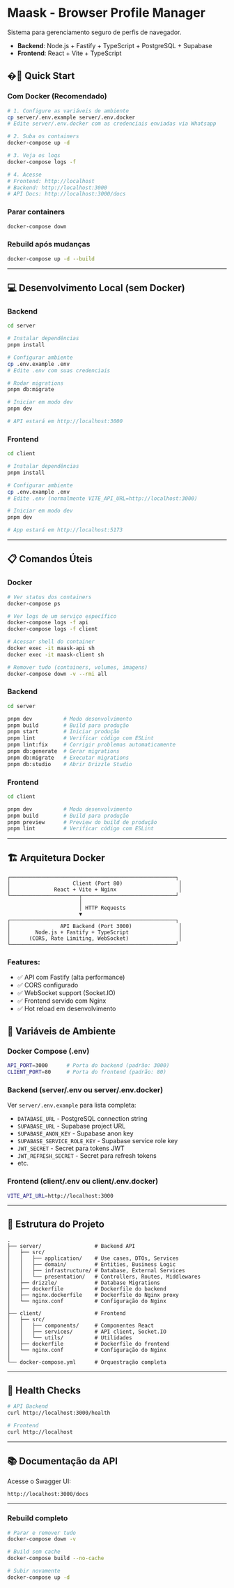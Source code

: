 # Maask - Browser Profile Manager

Sistema para gerenciamento seguro de perfis de navegador.

- **Backend**: Node.js + Fastify + TypeScript + PostgreSQL + Supabase
- **Frontend**: React + Vite + TypeScript

## �🚀 Quick Start

### Com Docker (Recomendado)

```bash
# 1. Configure as variáveis de ambiente
cp server/.env.example server/.env.docker
# Edite server/.env.docker com as credenciais enviadas via Whatsapp

# 2. Suba os containers
docker-compose up -d

# 3. Veja os logs
docker-compose logs -f

# 4. Acesse
# Frontend: http://localhost
# Backend: http://localhost:3000
# API Docs: http://localhost:3000/docs
```

### Parar containers

```bash
docker-compose down
```

### Rebuild após mudanças

```bash
docker-compose up -d --build
```

---

## 💻 Desenvolvimento Local (sem Docker)

### Backend

```bash
cd server

# Instalar dependências
pnpm install

# Configurar ambiente
cp .env.example .env
# Edite .env com suas credenciais

# Rodar migrations
pnpm db:migrate

# Iniciar em modo dev
pnpm dev

# API estará em http://localhost:3000
```

### Frontend

```bash
cd client

# Instalar dependências
pnpm install

# Configurar ambiente
cp .env.example .env
# Edite .env (normalmente VITE_API_URL=http://localhost:3000)

# Iniciar em modo dev
pnpm dev

# App estará em http://localhost:5173
```

---

## 📋 Comandos Úteis

### Docker

```bash
# Ver status dos containers
docker-compose ps

# Ver logs de um serviço específico
docker-compose logs -f api
docker-compose logs -f client

# Acessar shell do container
docker exec -it maask-api sh
docker exec -it maask-client sh

# Remover tudo (containers, volumes, imagens)
docker-compose down -v --rmi all
```

### Backend

```bash
cd server

pnpm dev          # Modo desenvolvimento
pnpm build        # Build para produção
pnpm start        # Iniciar produção
pnpm lint         # Verificar código com ESLint
pnpm lint:fix     # Corrigir problemas automaticamente
pnpm db:generate  # Gerar migrations
pnpm db:migrate   # Executar migrations
pnpm db:studio    # Abrir Drizzle Studio
```

### Frontend

```bash
cd client

pnpm dev          # Modo desenvolvimento
pnpm build        # Build para produção
pnpm preview      # Preview do build de produção
pnpm lint         # Verificar código com ESLint
```

---

## 🏗️ Arquitetura Docker

```
┌─────────────────────────────────────────────────────┐
│                    Client (Port 80)                  │
│              React + Vite + Nginx                    │
└──────────────────────┬──────────────────────────────┘
                       │
                       │ HTTP Requests
                       ▼
┌─────────────────────────────────────────────────────┐
│                API Backend (Port 3000)               │
│        Node.js + Fastify + TypeScript                │
│      (CORS, Rate Limiting, WebSocket)                │
└─────────────────────────────────────────────────────┘
```

### Features:

- ✅ API com Fastify (alta performance)
- ✅ CORS configurado
- ✅ WebSocket support (Socket.IO)
- ✅ Frontend servido com Nginx
- ✅ Hot reload em desenvolvimento

## 🔧 Variáveis de Ambiente

### Docker Compose (.env)

```bash
API_PORT=3000      # Porta do backend (padrão: 3000)
CLIENT_PORT=80     # Porta do frontend (padrão: 80)
```

### Backend (server/.env ou server/.env.docker)

Ver `server/.env.example` para lista completa:

- `DATABASE_URL` - PostgreSQL connection string
- `SUPABASE_URL` - Supabase project URL
- `SUPABASE_ANON_KEY` - Supabase anon key
- `SUPABASE_SERVICE_ROLE_KEY` - Supabase service role key
- `JWT_SECRET` - Secret para tokens JWT
- `JWT_REFRESH_SECRET` - Secret para refresh tokens
- etc.

### Frontend (client/.env ou client/.env.docker)

```bash
VITE_API_URL=http://localhost:3000
```

---

## 📁 Estrutura do Projeto

```
.
├── server/                 # Backend API
│   ├── src/
│   │   ├── application/    # Use cases, DTOs, Services
│   │   ├── domain/         # Entities, Business Logic
│   │   ├── infrastructure/ # Database, External Services
│   │   └── presentation/   # Controllers, Routes, Middlewares
│   ├── drizzle/            # Database Migrations
│   ├── dockerfile          # Dockerfile do backend
│   ├── nginx.dockerfile    # Dockerfile do Nginx proxy
│   └── nginx.conf          # Configuração do Nginx
│
├── client/                 # Frontend
│   ├── src/
│   │   ├── components/     # Componentes React
│   │   ├── services/       # API client, Socket.IO
│   │   └── utils/          # Utilidades
│   ├── dockerfile          # Dockerfile do frontend
│   └── nginx.conf          # Configuração do Nginx
│
└── docker-compose.yml      # Orquestração completa
```

---

## 🏥 Health Checks

```bash
# API Backend
curl http://localhost:3000/health

# Frontend
curl http://localhost
```

---

## 📚 Documentação da API

Acesse o Swagger UI:

```
http://localhost:3000/docs
```

---

### Rebuild completo

```bash
# Parar e remover tudo
docker-compose down -v

# Build sem cache
docker-compose build --no-cache

# Subir novamente
docker-compose up -d
```
